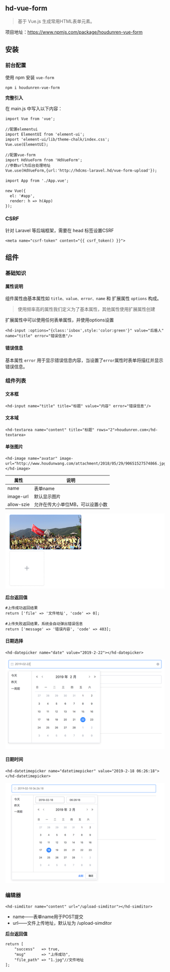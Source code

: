 ## hd-vue-form

> 基于 Vue.js 生成常用HTML表单元素。

项目地址：https://www.npmjs.com/package/houdunren-vue-form

## 安装

### 前台配置
使用 npm 安装 `vue-form`

```
npm i houdunren-vue-form
```

**完整引入**

在 main.js 中写入以下内容：

```
import Vue from 'vue';

//配置elementui
import ElementUI from 'element-ui';
import 'element-ui/lib/theme-chalk/index.css';
Vue.use(ElementUI);

//配置vue-form
import HdVueForm from 'HdVueForm';
//参数url为后台处理地址
Vue.use(HdVueForm,{url:'http://hdcms-laravel.hd/vue-form-upload'});

import App from './App.vue';

new Vue({
  el: '#app',
  render: h => h(App)
});
```

### CSRF

针对 Laravel 等后端框架，需要在 head 标签设置CSRF

```
<meta name="csrf-token" content="{{ csrf_token() }}">
```

## 组件

### 基础知识

#### 属性说明

组件属性由基本属性如 `title、value、error、name` 和 扩展属性 `options` 构成。

> 使用频率高的属性我们定义为了基本属性，其他属性使用扩展属性创建

扩展属性中可以使用任何表单属性，并使用options设置

```
<hd-input :options="{class:'isbox',style:'color:green'}" value="后盾人" name="title" error="错误信息"/>
```

#### 错误信息

基本属性 `error` 用于显示错误信息内容，当设置了`error`属性时表单将描红并显示错误信息。

### 组件列表

#### 文本框

```
<hd-input name="title" title="标题" value="内容" error="错误信息"/>
```

#### 文本域

```
<hd-textarea name="content" title="标题" rows="2">houdunren.com</hd-textarea>
```

#### 单张图片

```
<hd-image name="avatar" image-url="http://www.houdunwang.com/attachment/2018/05/29/90651527574866.jpg"></hd-image>
```

| 属性       | 说明                             |
| ---------- | -------------------------------- |
| name       | 表单name                         |
| image-url  | 默认显示图片                     |
| allow-szie | 允许在传大小单位MB，可以设置小数 |

![image-20180701031721248](assets/image-20180701031721248.png)

**后台返回值**

```
#上传成功返回结果
return ['file' => '文件地址', 'code' => 0];

#上传失败返回结果，系统会自动弹出错误信息
return ['message' => '错误内容', 'code' => 403];
```

#### 日期选择

```
<hd-datepicker name="date" value="2019-2-22"></hd-datepicker>
```

![image-20180701031305803](assets/image-20180701031305803.png)

#### 日期时间

```
<hd-datetimepicker name="datetimepicker" value="2019-2-18 06:26:18"></hd-datetimepicker>
```

![image-20180701031550934](assets/image-20180701031550934.png)

### 编辑器

```
<hd-simditor name="content" url="/upload-simditor"></hd-simditor>
```
* name——表单name用于POST提交
* url——文件上传地址，默认址为 /upload-simditor

**后台返回值**

```
return [
	"success"   => true,
	"msg"       => "上传成功",
	"file_path" => "1.jpg"//文件地址
];
```